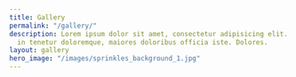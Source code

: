 ```yaml
---
title: Gallery
permalink: "/gallery/"
description: Lorem ipsum dolor sit amet, consectetur adipisicing elit. Soluta veritatis
  in tenetur doloremque, maiores doloribus officia iste. Dolores.
layout: gallery
hero_image: "/images/sprinkles_background_1.jpg"
---
```


